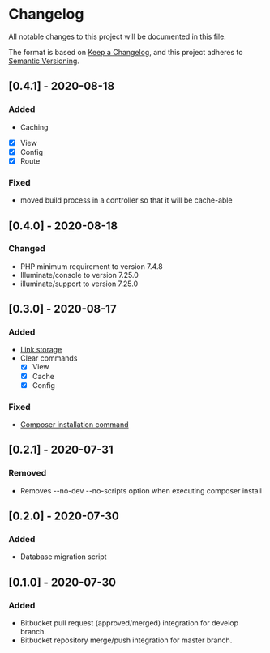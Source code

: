 # Changelog
All notable changes to this project will be documented in this file.

The format is based on [Keep a Changelog](https://keepachangelog.com/en/1.0.0/),
and this project adheres to [Semantic Versioning](https://semver.org/spec/v2.0.0.html).

## [0.4.1] - 2020-08-18
### Added
- Caching 
 - [x] View
 - [x] Config
 - [x] Route
### Fixed
- moved build process in a controller so that it will be cache-able

## [0.4.0] - 2020-08-18
### Changed
- PHP minimum requirement to version 7.4.8
- Illuminate/console to version 7.25.0
- illuminate/support to version 7.25.0

## [0.3.0] - 2020-08-17
### Added
- [Link storage](https://github.com/alephitdev/bitbucket-webhook-package/issues/1)
- Clear commands
  - [x] View
  - [x] Cache
  - [x] Config 

### Fixed
- [Composer installation command](https://github.com/alephitdev/bitbucket-webhook-package/issues/2)


## [0.2.1] - 2020-07-31
### Removed
- Removes --no-dev --no-scripts option when executing composer install

## [0.2.0] - 2020-07-30
### Added
- Database migration script 

## [0.1.0] - 2020-07-30
### Added
- Bitbucket pull request (approved/merged) integration for develop branch.
- Bitbucket repository merge/push integration for master branch.